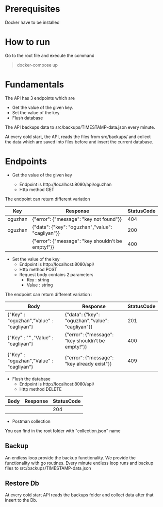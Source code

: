 # Prerequisites

Docker have to be installed


# How to run

Go to the root file and execute the command

> docker-compose up


# Fundamentals

The API has 3 endpoints which are
- Get the value of the given key.
- Set the value of the key
- Flush database

The API backups data to src/backups/TIMESTAMP-data.json every minute.

At every cold start, the API, reads the files from src/backups/ and collect the data which are saved into files before and insert the current database.


# Endpoints

- Get the value of the given key

    - Endpoint is http://localhost:8080/api/oguzhan
    - Http method GET

The endpoint can return different variation

|         Key       |Response                          |StatusCode                         |
|----------------|-------------------------------|-----------------------------|
|oguzhan|{"error": {"message": "key not found"}}            | 404|
|oguzhan          |{"data": {"key": "oguzhan","value": "cagliyan"}}|200|
|          |{"error": {"message": "key shouldn't be empty!"}}|400|




- Set the value of the key
    - Endpoint is http://localhost:8080/api/
    - Http method POST
    - Request body contains 2 parameters
        - Key : string
        - Value : string

The endpoint can return different variation :

|         Body       |Response                          |StatusCode                         |
|----------------|-------------------------------|-----------------------------|
|{"Key" : "oguzhan","Value" : "cagliyan"}|{"data": {"key": "oguzhan","value": "cagliyan"}}| 201 |
|{"Key" : "" ,"Value" : "cagliyan"}          |{"error": {"message": "key shouldn't be empty!"}}|400|
|  {"Key" : "oguzhan","Value" : "cagliyan"}        |{"error": {"message": "key already exist"}}|409|


* Flush the database
    * Endpoint is http://localhost:8080/api/
    * Http method DELETE

| Body | Response |StatusCode                         |
|------|----------|-----------------------------|
|      |          | 204 |


- Postman collection

You can find in the root folder with "collection.json" name




## Backup

An endless loop provide the backup functionality. We provide the functionality with go routines. Every minute endless loop runs and backup files to src/backups/TIMESTAMP-data.json


## Restore Db

At every cold start API reads the backups folder and collect data after that insert to the Db. 
